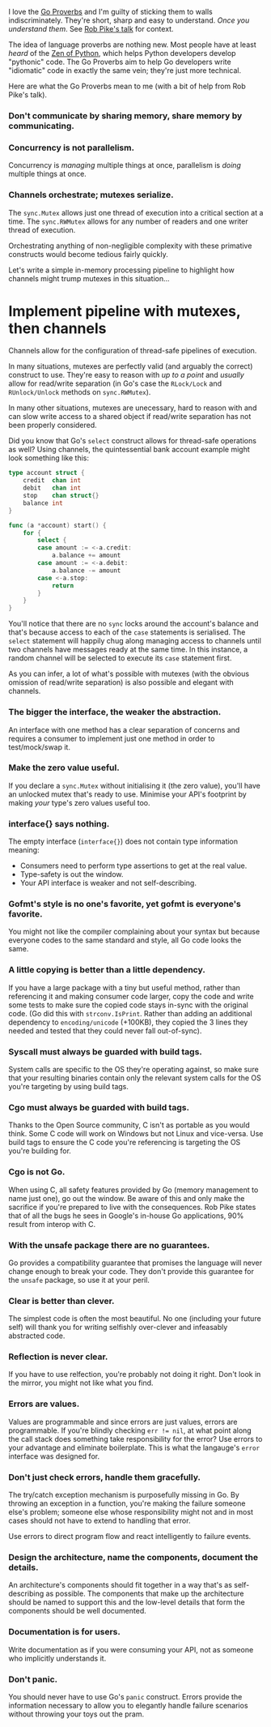 I love the [Go Proverbs](https://go-proverbs.github.io) and I'm guilty of sticking them to walls indiscriminately.  They're short, sharp and easy to understand.  *Once you understand them*.  See [Rob Pike's talk](https://www.youtube.com/watch?v=PAAkCSZUG1cv) for context.

The idea of language proverbs are nothing new.  Most people have at least *heard* of the [Zen of Python](https://www.python.org/dev/peps/pep-0020/#the-zen-of-python), which helps Python developers develop "pythonic" code.  The Go Proverbs aim to help Go developers write "idiomatic" code in exactly the same vein; they're just more technical.

Here are what the Go Proverbs mean to me (with a bit of help from Rob Pike's talk).

### Don't communicate by sharing memory, share memory by communicating.



### Concurrency is not parallelism.

Concurrency is *managing* multiple things at once, parallelism is *doing* multiple things at once.

### Channels orchestrate; mutexes serialize.

The `sync.Mutex` allows just one thread of execution into a critical section at a time.  The `sync.RWMutex` allows for any number of readers and one writer thread of execution.

Orchestrating anything of non-negligible complexity with these primative constructs would become tedious fairly quickly.

Let's write a simple in-memory processing pipeline to highlight how channels might trump mutexes in this situation...

# Implement pipeline with mutexes, then channels

Channels allow for the configuration of thread-safe pipelines of execution.

In many situations, mutexes are perfectly valid (and arguably the correct) construct to use.  They're easy to reason with *up to a point* and *usually* allow for read/write separation (in Go's case the `RLock/Lock` and `RUnlock/Unlock` methods on `sync.RWMutex`).

In many other situations, mutexes are unecessary, hard to reason with and can slow write access to a shared object if read/write separation has not been properly considered.

Did you know that Go's `select` construct allows for thread-safe operations as well?  Using channels, the quintessential bank account example might look something like this:

``` go
type account struct {
    credit  chan int
    debit   chan int
    stop    chan struct{}
    balance int
}

func (a *account) start() {
    for {
        select {
        case amount := <-a.credit:
            a.balance += amount
        case amount := <-a.debit:
            a.balance -= amount
        case <-a.stop:
            return
        }
    }
}
```

You'll notice that there are no `sync` locks around the account's balance and that's because access to each of the `case` statements is serialised.  The `select` statement will happily chug along managing access to channels until two channels have messages ready at the same  time.  In this instance, a random channel will be selected to execute its `case` statement first.

As you can infer, a lot of what's possible with mutexes (with the obvious omission of read/write separation) is also possible and elegant with channels.

### The bigger the interface, the weaker the abstraction.

An interface with one method has a clear separation of concerns and requires a consumer to implement just one method in order to test/mock/swap it.

### Make the zero value useful.

If you declare a `sync.Mutex` without initialising it (the zero value), you'll have an unlocked mutex that's ready to use.  Minimise your API's footprint by making *your* type's zero values useful too.

### interface{} says nothing.

The empty interface (`interface{}`) does not contain type information meaning:

* Consumers need to perform type assertions to get at the real value.
* Type-safety is out the window.
* Your API interface is weaker and not self-describing.

### Gofmt's style is no one's favorite, yet gofmt is everyone's favorite.

You might not like the compiler complaining about your syntax but because everyone codes to the same standard and style, all Go code looks the same.

### A little copying is better than a little dependency.

If you have a large package with a tiny but useful method, rather than referencing it and making consumer code larger, copy the code and write some tests to make sure the copied code stays in-sync with the original code.  (Go did this with `strconv.IsPrint`.  Rather than adding an additional dependency to `encoding/unicode` (+100KB), they copied the 3 lines they needed and tested that they could never fall out-of-sync).

### Syscall must always be guarded with build tags.

System calls are specific to the OS they're operating against, so make sure that your resulting binaries contain only the relevant system calls for the OS you're targeting by using build tags.

### Cgo must always be guarded with build tags.

Thanks to the Open Source community, C isn't as portable as you would think.  Some C code will work on Windows but not Linux and vice-versa.  Use build tags to ensure the C code you're referencing is targeting the OS you're building for.

### Cgo is not Go.

When using C, all safety features provided by Go (memory management to name just one), go out the window.  Be aware of this and only make the sacrifice if you're prepared to live with the consequences.  Rob Pike states that of all the bugs he sees in Google's in-house Go applications, 90% result from interop with C.

### With the unsafe package there are no guarantees.

Go provides a compatibility guarantee that promises the language will never change enough to break your code.  They don't provide this guarantee for the `unsafe` package, so use it at your peril.

### Clear is better than clever.

The simplest code is often the most beautiful.  No one (including your future self) will thank you for writing selfishly over-clever and infeasably abstracted code.

### Reflection is never clear.

If you have to use relfection, you're probably not doing it right.  Don't look in the mirror, you might not like what you find.

### Errors are values.

Values are programmable and since errors are just values, errors are programmable.  If you're blindly checking `err != nil`, at what point along the call stack does something take responsibility for the error?  Use errors to your advantage and eliminate boilerplate.  This is what the langauge's `error` interface was designed for.

### Don't just check errors, handle them gracefully.

The try/catch exception mechanism is purposefully missing in Go.  By throwing an exception in a function, you're making the failure someone else's problem; someone else whose responsibility might not and in most cases should not have to extend to handling that error.

Use errors to direct program flow and react intelligently to failure events.

### Design the architecture, name the components, document the details.

An architecture's components should fit together in a way that's as self-describing as possible.  The components that make up the architecture should be named to support this and the low-level details that form the components should be well documented.

### Documentation is for users.

Write documentation as if you were consuming your API, not as someone who implicitly understands it.

### Don't panic.

You should never have to use Go's `panic` construct.  Errors provide the information necessary to allow you to elegantly handle failure scenarios without throwing your toys out the pram.